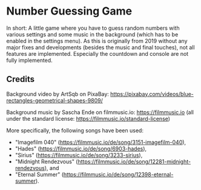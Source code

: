 # Number Guessing Game
In short: A little game where you have to guess random numbers with various settings and some music in the background (which has to be enabled in the settings menu). As this is originally from 2019 without any major fixes and developments (besides the music and final touches), not all features are implemented. Especially the countdown and console are not fully implemented.


## Credits
Background video by ArtSqb on PixaBay: https://pixabay.com/videos/blue-rectangles-geometrical-shapes-9809/

Background music by Sascha Ende on filmmusic.io: https://filmmusic.io (all under the standard license: https://filmmusic.io/standard-license)

More specifically, the following songs have been used:
- "Imagefilm 040" (https://filmmusic.io/de/song/3151-imagefilm-040),
- "Hades" (https://filmmusic.io/de/song/6903-hades),
- "Sirius" (https://filmmusic.io/de/song/3233-sirius),
- "Midnight Rendezvous" (https://filmmusic.io/de/song/12281-midnight-rendezvous), and
- "Eternal Summer" (https://filmmusic.io/de/song/12398-eternal-summer).
